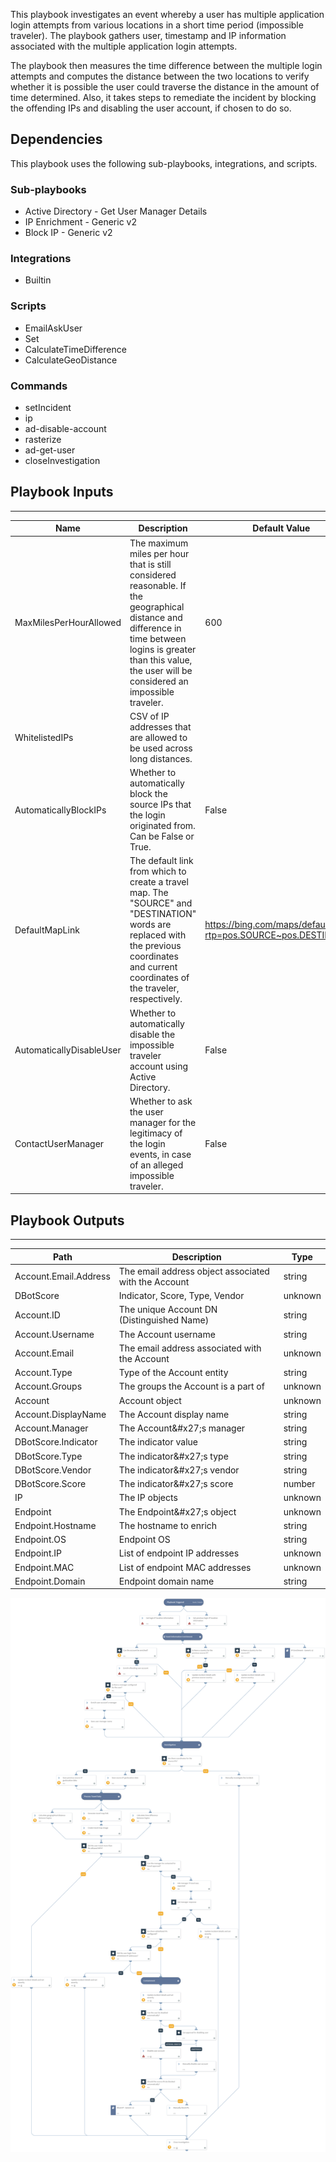 This playbook investigates an event whereby a user has multiple application login attempts from various locations in a short time period (impossible traveler). The playbook gathers user, timestamp and IP information
associated with the multiple application login attempts.

The playbook then measures the time difference between the multiple login attempts and computes the distance between the two locations to verify whether it is possible the user could traverse the distance
in the amount of time determined. Also, it takes steps to remediate the incident by blocking the offending IPs and disabling the user account, if chosen to do so.

## Dependencies
This playbook uses the following sub-playbooks, integrations, and scripts.

### Sub-playbooks
* Active Directory - Get User Manager Details
* IP Enrichment - Generic v2
* Block IP - Generic v2

### Integrations
* Builtin

### Scripts
* EmailAskUser
* Set
* CalculateTimeDifference
* CalculateGeoDistance

### Commands
* setIncident
* ip
* ad-disable-account
* rasterize
* ad-get-user
* closeInvestigation

## Playbook Inputs
---

| **Name** | **Description** | **Default Value** | **Source** | **Required** |
| --- | --- | --- | --- | --- |
| MaxMilesPerHourAllowed | The maximum miles per hour that is still considered reasonable. If the geographical distance and difference in time between logins is greater than this value, the user will be considered an impossible traveler. | 600 |  | Optional |
| WhitelistedIPs | CSV of IP addresses that are allowed to be used across long distances. |  |  | Optional |
| AutomaticallyBlockIPs | Whether to automatically block the source IPs that the login originated from. Can be False or True. | False |  | Optional |
| DefaultMapLink | The default link from which to create a travel map. The &quot;SOURCE&quot; and &quot;DESTINATION&quot; words are replaced with the previous coordinates and current coordinates of the traveler, respectively. | https://bing.com/maps/default.aspx?rtp=pos.SOURCE~pos.DESTINATION |  | Optional |
| AutomaticallyDisableUser | Whether to automatically disable the impossible traveler account using Active Directory. | False |  | Optional |
| ContactUserManager | Whether to ask the user manager for the legitimacy of the login events, in case of an alleged impossible traveler. | False |  | Optional |

## Playbook Outputs
---

| **Path** | **Description** | **Type** |
| --- | --- | --- |
| Account.Email.Address | The email address object associated with the Account | string |
| DBotScore | Indicator, Score, Type, Vendor | unknown |
| Account.ID | The unique Account DN \(Distinguished Name\) | string |
| Account.Username | The Account username | string |
| Account.Email | The email address associated with the Account | unknown |
| Account.Type | Type of the Account entity | string |
| Account.Groups | The groups the Account is a part of | unknown |
| Account | Account object | unknown |
| Account.DisplayName | The Account display name | string |
| Account.Manager | The Account&\#x27;s manager | string |
| DBotScore.Indicator | The indicator value | string |
| DBotScore.Type | The indicator&\#x27;s type | string |
| DBotScore.Vendor | The indicator&\#x27;s vendor | string |
| DBotScore.Score | The indicator&\#x27;s score | number |
| IP | The IP objects | unknown |
| Endpoint | The Endpoint&\#x27;s object | unknown |
| Endpoint.Hostname | The hostname to enrich | string |
| Endpoint.OS | Endpoint OS | string |
| Endpoint.IP | List of endpoint IP addresses | unknown |
| Endpoint.MAC | List of endpoint MAC addresses | unknown |
| Endpoint.Domain | Endpoint domain name | string |

![Impossible_Traveller](https://raw.githubusercontent.com/demisto/content/1bdd5229392bd86f0cc58265a24df23ee3f7e662/docs/images/playbooks/Impossible_Traveler.png)